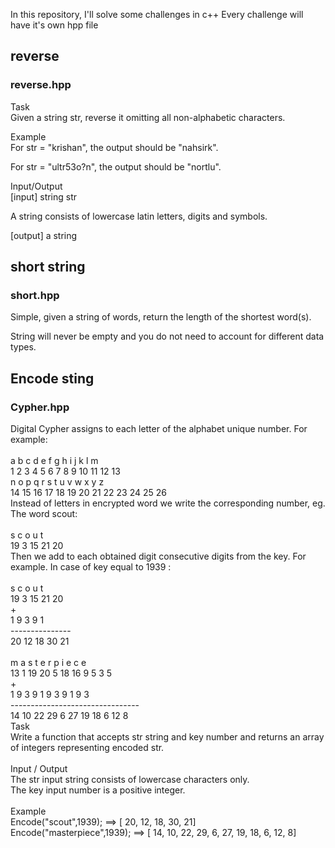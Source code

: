 In this repository, I'll solve some challenges in c++
Every challenge will have it's own hpp file

## reverse
### reverse.hpp<br>
Task<br>
Given a string str, reverse it omitting all non-alphabetic characters.<br>

Example<br>
For str = "krishan", the output should be "nahsirk".<br>

For str = "ultr53o?n", the output should be "nortlu".<br>

Input/Output<br>
[input] string str<br>

A string consists of lowercase latin letters, digits and symbols.<br>

[output] a string<br>

## short string
### short.hpp<br>
Simple, given a string of words, return the length of the shortest word(s).

String will never be empty and you do not need to account for different data types.

## Encode sting
### Cypher.hpp<br>
Digital Cypher assigns to each letter of the alphabet unique number. For example:<br>
<br>
 a  b  c  d  e  f  g  h  i  j  k  l  m<br>
 1  2  3  4  5  6  7  8  9 10 11 12 13<br>
 n  o  p  q  r  s  t  u  v  w  x  y  z<br>
14 15 16 17 18 19 20 21 22 23 24 25 26<br>
Instead of letters in encrypted word we write the corresponding number, eg. The word scout:<br>
<br>
 s  c  o  u  t<br>
19  3 15 21 20<br>
Then we add to each obtained digit consecutive digits from the key. For example. In case of key equal to 1939 :<br>
<br>
s  c  o  u  t<br>
19  3 15 21 20<br>
+<br>
1  9  3  9  1<br>
---------------<br>
20 12 18 30 21<br>
<br>
m  a  s  t  e  r  p  i  e  c  e<br>
13  1 19 20  5 18 16  9  5  3  5<br>
+<br>
1  9  3  9  1  9  3  9  1  9  3<br>
--------------------------------<br>
14 10 22 29  6 27 19 18  6  12 8<br>
Task<br>
Write a function that accepts str string and key number and returns an array of integers representing encoded str.<br>
<br>
Input / Output<br>
The str input string consists of lowercase characters only.<br>
The key input number is a positive integer.<br>
<br>
Example<br>
Encode("scout",1939);  ==>  [ 20, 12, 18, 30, 21]<br>
Encode("masterpiece",1939);  ==>  [ 14, 10, 22, 29, 6, 27, 19, 18, 6, 12, 8]